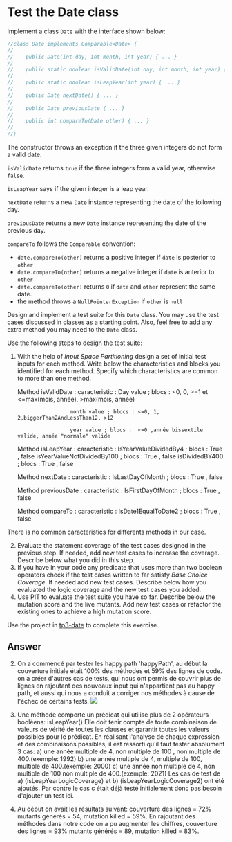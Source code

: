 # Test the Date class

Implement a class `Date` with the interface shown below:

```java
//class Date implements Comparable<Date> {
//
//    public Date(int day, int month, int year) { ... }
//
//    public static boolean isValidDate(int day, int month, int year) { ... }
//
//    public static boolean isLeapYear(int year) { ... }
//
//    public Date nextDate() { ... }
//
//    public Date previousDate { ... }
//
//    public int compareTo(Date other) { ... }
//
//}
```

The constructor throws an exception if the three given integers do not form a valid date.

`isValidDate` returns `true` if the three integers form a valid year, otherwise `false`.

`isLeapYear` says if the given integer is a leap year.

`nextDate` returns a new `Date` instance representing the date of the following day.

`previousDate` returns a new `Date` instance representing the date of the previous day.

`compareTo` follows the `Comparable` convention:

* `date.compareTo(other)` returns a positive integer if `date` is posterior to `other`
* `date.compareTo(other)` returns a negative integer if `date` is anterior to `other`
* `date.compareTo(other)` returns `0` if `date` and `other` represent the same date.
* the method throws a `NullPointerException` if `other` is `null` 

Design and implement a test suite for this `Date` class.
You may use the test cases discussed in classes as a starting point. 
Also, feel free to add any extra method you may need to the `Date` class.


Use the following steps to design the test suite:

1. With the help of *Input Space Partitioning* design a set of initial test inputs for each method. Write below the characteristics and blocks you identified for each method. Specify which characteristics are common to more than one method.


    Method isValidDate : 
        caracteristic : Day value ; blocs : <0, 0, >=1 et <=max(mois, année), >max(mois, année)

                        month value ; blocs : <=0, 1, 2,biggerThan2AndLessThan12, >12 
 
                        year value ; blocs :  <=0 ,année bissextile valide, année "normale" valide
            

    Method isLeapYear : 
        caracteristic : IsYearValueDividedBy4 ; blocs : True , false 
                        isYearValueNotDividedBy100 ; blocs : True , false 
                        isDividedBY400 ; blocs : True , false 


    Method nextDate :
        caracteristic : IsLastDayOfMonth ; blocs : True , false 


    Method previousDate : 
        caracteristic : IsFirstDayOfMonth ; blocs : True , false 


    Method compareTo : 
        caracteristic : IsDate1EqualToDate2 ; blocs : True , false 

 There is no common caracteristics for differents methods in our case. 

2. Evaluate the statement coverage of the test cases designed in the previous step. If needed, add new test cases to increase the coverage. Describe below what you did in this step.
3. If you have in your code any predicate that uses more than two boolean operators check if the test cases written to far satisfy *Base Choice Coverage*. If needed add new test cases. Describe below how you evaluated the logic coverage and the new test cases you added.
4. Use PIT to evaluate the test suite you have so far. Describe below the mutation score and the live mutants. Add new test cases or refactor the existing ones to achieve a high mutation score.

Use the project in [tp3-date](../code/tp3-date) to complete this exercise.

## Answer


2. On a commencé par tester les happy path 'happyPath', au début la couverture initiale était 100% des méthodes
   et 59% des lignes de code. on a créer d'autres cas de tests, qui nous ont permis de couvrir plus de lignes
   en rajoutant des nouveaux input qui n'appartient pas au happy path, et aussi qui nous a conduit a corriger nos méthodes
   à cause de l'échec de certains tests.
   ![](/home/raouf/Pictures/Screenshots/question2ClassDateCoverage.png)

3. Une méthode comporte un prédicat qui utilise plus de 2 opérateurs booléens:
   isLeapYear() Elle doit tenir compte de toute combinaison de valeurs de vérité de toutes les clauses et garantir
   toutes les valeurs possibles pour le prédicat. En réalisant l'analyse de chaque expression et des combinaisons possibles,
   il est ressorti qu'il faut tester absolument 3 cas: a) une année multiple de 4, non multiple de 100 ,
   non multiple de 400.(exemple: 1992) b) une année multiple de 4, multiple de 100, multiple de 400.(exemple: 2000) c)
   une année non multiple de 4, non multiple de 100 non multiple de 400.(exemple: 2021) Les cas de test de a)
   (isLeapYearLogicCoverage) et b) (isLeapYearLogicCoverage2) ont été ajoutés.
   Par contre le cas c était déjà testé initialement donc pas besoin d'ajouter un test ici.

4. Au début on avait les résultats suivant: couverture des lignes = 72% mutants générés = 54,
   mutation killed = 59%.
   En rajoutant des méthodes dans notre code on a pu augmenter les chiffres, couverture des lignes = 93% 
mutants générés = 89, mutation killed = 83%.